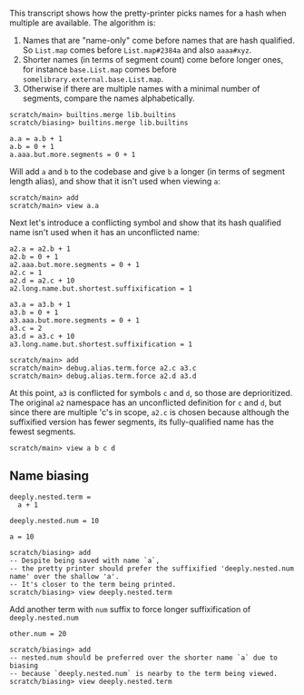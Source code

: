 This transcript shows how the pretty-printer picks names for a hash when multiple are available. The algorithm is:

1. Names that are "name-only" come before names that are hash qualified. So `List.map` comes before `List.map#2384a` and also `aaaa#xyz`.
2. Shorter names (in terms of segment count) come before longer ones, for instance `base.List.map` comes before `somelibrary.external.base.List.map`.
3. Otherwise if there are multiple names with a minimal number of segments, compare the names alphabetically.

``` ucm :hide
scratch/main> builtins.merge lib.builtins
scratch/biasing> builtins.merge lib.builtins
```

``` unison :hide
a.a = a.b + 1
a.b = 0 + 1
a.aaa.but.more.segments = 0 + 1
```

Will add `a` and `b` to the codebase and give `b` a longer (in terms of segment length alias), and show that it isn't used when viewing `a`:

``` ucm
scratch/main> add
scratch/main> view a.a
```

Next let's introduce a conflicting symbol and show that its hash qualified name isn't used when it has an unconflicted name:

``` unison :hide
a2.a = a2.b + 1
a2.b = 0 + 1
a2.aaa.but.more.segments = 0 + 1
a2.c = 1
a2.d = a2.c + 10
a2.long.name.but.shortest.suffixification = 1

a3.a = a3.b + 1
a3.b = 0 + 1
a3.aaa.but.more.segments = 0 + 1
a3.c = 2
a3.d = a3.c + 10
a3.long.name.but.shortest.suffixification = 1
```

``` ucm
scratch/main> add
scratch/main> debug.alias.term.force a2.c a3.c
scratch/main> debug.alias.term.force a2.d a3.d
```

At this point, `a3` is conflicted for symbols `c` and `d`, so those are deprioritized.
The original `a2` namespace has an unconflicted definition for `c` and `d`, but since there are multiple 'c's in scope,
`a2.c` is chosen because although the suffixified version has fewer segments, its fully-qualified name has the fewest segments.

``` ucm
scratch/main> view a b c d
```

## Name biasing

``` unison
deeply.nested.term =
  a + 1

deeply.nested.num = 10

a = 10
```

``` ucm
scratch/biasing> add
-- Despite being saved with name `a`,
-- the pretty printer should prefer the suffixified 'deeply.nested.num name' over the shallow 'a'.
-- It's closer to the term being printed.
scratch/biasing> view deeply.nested.term
```

Add another term with `num` suffix to force longer suffixification of `deeply.nested.num`

``` unison
other.num = 20
```

``` ucm
scratch/biasing> add
-- nested.num should be preferred over the shorter name `a` due to biasing
-- because `deeply.nested.num` is nearby to the term being viewed.
scratch/biasing> view deeply.nested.term
```
